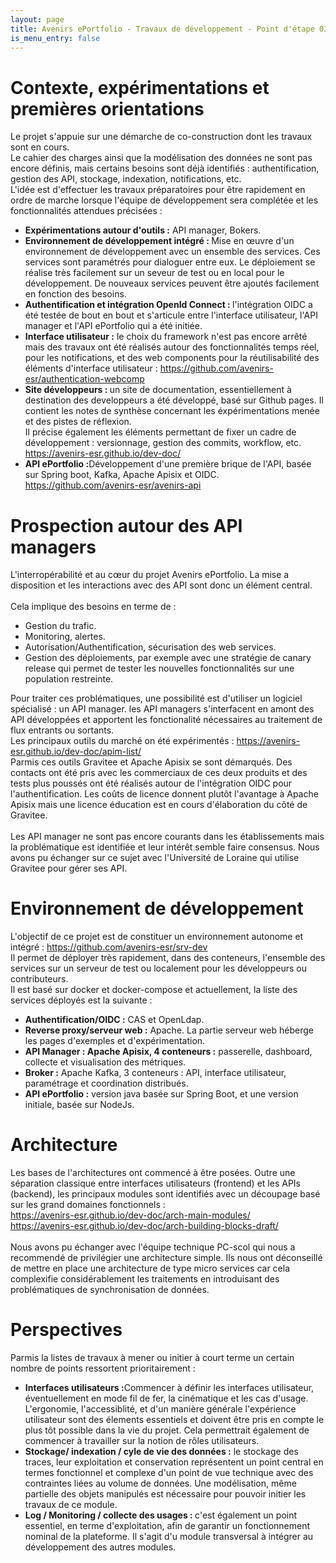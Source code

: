```yaml
---
layout: page
title: Avenirs ePortfolio - Travaux de développement - Point d'étape 03/2024
is_menu_entry: false
---
```




# Contexte, expérimentations et premières orientations
Le projet s'appuie sur une démarche de co-construction dont les travaux sont en cours. <br/>
Le cahier des charges ainsi que la modélisation des données ne sont pas encore définis, mais certains besoins sont déjà identifiés : authentification, gestion des API, stockage, indexation, notifications, etc.<br/>
 L'idée est d'effectuer les travaux préparatoires pour être rapidement en ordre de marche lorsque l'équipe de développement sera complétée et les fonctionnalités attendues précisées :
<ul class=spaced>
    <li> <b>Expérimentations autour d'outils :</b> API manager, Bokers.</li>
    <li> <b>Environnement de développement intégré : </b>Mise en œuvre d'un environnement de développement avec un ensemble des services. Ces services sont paramétrés pour dialoguer entre eux. Le déploiement se réalise très facilement sur un seveur de test ou en local pour le développement. De nouveaux services peuvent être ajoutés facilement en fonction des besoins.</li>
    <li> <b>Authentification et intégration OpenId Connect : </b> l'intégration OIDC a été testée de bout en bout et s'articule entre l'interface utilisateur, l'API manager et l'API ePortfolio qui a été initiée.</li>
    <li> <b>Interface utilisateur :</b> le choix du framework n'est pas encore arrêté mais des travaux ont été réalisés autour des fonctionnalités temps réel, pour les notifications, et des web components pour la réutilisabilité des éléments d'interface utilisateur :  
    <a href="https://github.com/avenirs-esr/authentication-webcomp" target ="_blank">https://github.com/avenirs-esr/authentication-webcomp</a></li>
    <li> <b>Site développeurs : </b> un site de documentation, essentiellement à destination des developpeurs a été développé, basé sur Github pages. Il contient les notes de synthèse concernant les éxpérimentations menée et des pistes de réflexion.<br/>
     Il précise également les éléments permettant de fixer un cadre de développement : versionnage, gestion des commits, workflow, etc.<br/>
     <a href="https://avenirs-esr.github.io/dev-doc/" target ="_blank">https://avenirs-esr.github.io/dev-doc/</a>
 </li>
    <li><b>API ePortfolio :</b>Développement d'une première brique de l'API, basée sur Spring boot, Kafka, Apache Apisix et OIDC.<br/> 
       <a href="https://github.com/avenirs-esr/avenirs-api" target ="_blank">https://github.com/avenirs-esr/avenirs-api</a>
    </li>
    </ul>  

# Prospection autour des API managers 
L'interropérabilité et au c&oelig;ur du projet Avenirs ePortfolio. La mise a disposition et les interactions avec des API sont donc un élément central. <br/><br/>
Cela  implique des besoins en terme de :
 - Gestion du trafic.
 - Monitoring, alertes.
 - Autorisation/Authentification, sécurisation des web services.
 - Gestion des déploiements, par exemple avec une stratégie de canary release qui permet de tester les nouvelles fonctionnalités sur une population restreinte.
 
  Pour traiter ces problématiques, une possibilité est d'utiliser un logiciel spécialisé : un API manager.  les API managers s'interfacent en amont des API développées et apportent les fonctionalité nécessaires au traitement de flux entrants ou sortants. <br/>
  Les principaux outils du marché on été expérimentés : <a href="https://avenirs-esr.github.io/dev-doc/apim-list/" target="_blank">https://avenirs-esr.github.io/dev-doc/apim-list/</a><br/>Parmis ces outils Gravitee et Apache Apisix se sont démarqués. Des contacts ont été pris avec les commerciaux de ces deux produits et des tests plus poussés ont été réalisés autour de l'intégration OIDC pour l'authentification. Les coûts de licence donnent plutôt l'avantage à Apache Apisix mais une licence éducation est en cours d'élaboration du côté de Gravitee.<br/><br/>
  Les API manager ne sont pas encore courants dans les établissements mais la problématique est identifiée et leur intérêt semble faire consensus. Nous avons pu échanger sur ce sujet avec l'Université de Loraine qui utilise Gravitee pour gérer ses API.

# Environnement de développement 
L'objectif de ce projet est de constituer un environnement autonome et intégré : <a href="https://github.com/avenirs-esr/srv-dev" target="_blank">https://github.com/avenirs-esr/srv-dev</a> <br/>
Il permet de déployer très rapidement, dans des conteneurs, l'ensemble des services sur un serveur de test ou localement pour les développeurs ou contributeurs. <br/>
Il est basé sur docker et docker-compose et actuellement, la liste des services déployés est la suivante :
<ul class="spaced">
    <li> <b>Authentification/OIDC :</b> CAS et OpenLdap.</li>
    <li> <b>Reverse proxy/serveur web :</b> Apache. La partie serveur web héberge les pages d'exemples et d'expérimentation.</li>
    <li> <b>API Manager : Apache Apisix, 4 conteneurs :</b> passerelle, dashboard, collecte et visualisation des métriques.</li>
    <li> <b>Broker :</b> Apache Kafka, 3 conteneurs : API, interface utilisateur, paramétrage et coordination distribués.</li>
    <li> <b>API ePortfolio :</b> version java basée sur Spring Boot, et une version initiale, basée sur NodeJs.</li>
</ul>

# Architecture
Les bases de l'architectures ont commencé à être posées. Outre une séparation classique entre interfaces utilisateurs (frontend) et les APIs (backend), les principaux modules sont identifiés avec un découpage basé sur les grand domaines fonctionnels :<br/>
<a href="https://avenirs-esr.github.io/dev-doc/arch-main-modules/" target="_blank">https://avenirs-esr.github.io/dev-doc/arch-main-modules/</a><br/>
<a href="https://avenirs-esr.github.io/dev-doc/arch-building-blocks-draft/" target="_blank">https://avenirs-esr.github.io/dev-doc/arch-building-blocks-draft/</a>
<br/><br/>
Nous avons pu échanger avec l'équipe technique PC-scol qui nous a recommendé de privilégier une architecture simple. Ils nous ont déconseillé de mettre en place une architecture de type micro services car cela complexifie considérablement les traitements en introduisant des problématiques de synchronisation de données. 

# Perspectives 

Parmis la listes de travaux à mener ou initier à court terme un certain nombre de points ressortent prioritairement :
<ul class="spaced">
<li><b>Interfaces utilisateurs :</b>Commencer à définir les interfaces utilisateur, éventuellement en mode fil de fer, la cinématique et les cas d'usage. L'ergonomie, l'accessiblité, et d'un manière générale l'expérience utilisateur sont des élements essentiels et doivent être pris en compte le plus tôt possible dans la vie du projet. Cela permettrait également de commencer à travailler sur la notion de rôles utilisateurs.</li>

<li><b>Stockage/ indexation / cyle de vie des données :</b> le stockage des traces, leur exploitation et conservation représentent un point central en termes fonctionnel et complexe d'un point de vue technique avec des contraintes liées au volume de données. Une modélisation, même partielle des objets manipulés est nécessaire pour pouvoir initier les travaux de ce module.</li>

<li><b>Log / Monitoring / collecte des usages : </b> c'est également un point essentiel, en terme d'exploitation, afin de garantir un fonctionnement nominal de la plateforme. Il s'agit d'u module transversal à intégrer au développement des autres modules.</li>
</ul>




